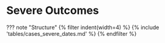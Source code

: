 # Severe Outcomes

??? note "Structure"
{% filter indent(width=4) %}
{% include 'tables/cases_severe_dates.md' %}
{% endfilter %}
